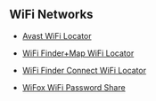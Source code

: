 ## WiFi Networks

- [Avast WiFi Locator](https://www.avast.com/en-in/wifi-finder)

- [WiFi Finder+Map WiFi Locator](https://itunes.apple.com/us/app/map-wifi-wi-fifinder/id946365975?ign-mpt=uo%3D8&mt=8)

- [WiFi Finder Connect WiFi Locator](https://itunes.apple.com/us/app/wifi-finder-freeinternet/id1011519183?ign-mpt=uo%3D8&mt=8)

- [WiFox WiFi Password Share](https://itunes.apple.com/us/app/wifox/id1130542083?mt=8)